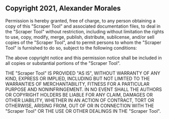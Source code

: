 ## Copyright 2021, Alexander Morales

Permission is hereby granted, free of charge, to any person obtaining a copy of this "Scraper Tool" and associated documentation files, to deal in the "Scraper Tool" without restriction, including without limitation the rights to use, copy, modify, merge, publish, distribute, sublicense, and/or sell copies of the "Scraper Tool", and to permit persons to whom the "Scraper Tool" is furnished to do so, subject to the following conditions:

The above copyright notice and this permission notice shall be included in all copies or substantial portions of the "Scraper Tool".

THE "Scraper Tool" IS PROVIDED "AS IS", WITHOUT WARRANTY OF ANY KIND, EXPRESS OR IMPLIED, INCLUDING BUT NOT LIMITED TO THE WARRANTIES OF MERCHANTABILITY, FITNESS FOR A PARTICULAR PURPOSE AND NONINFRINGEMENT. IN NO EVENT SHALL THE AUTHORS OR COPYRIGHT HOLDERS BE LIABLE FOR ANY CLAIM, DAMAGES OR OTHER LIABILITY, WHETHER IN AN ACTION OF CONTRACT, TORT OR OTHERWISE, ARISING FROM, OUT OF OR IN CONNECTION WITH THE "Scraper Tool" OR THE USE OR OTHER DEALINGS IN THE "Scraper Tool".
